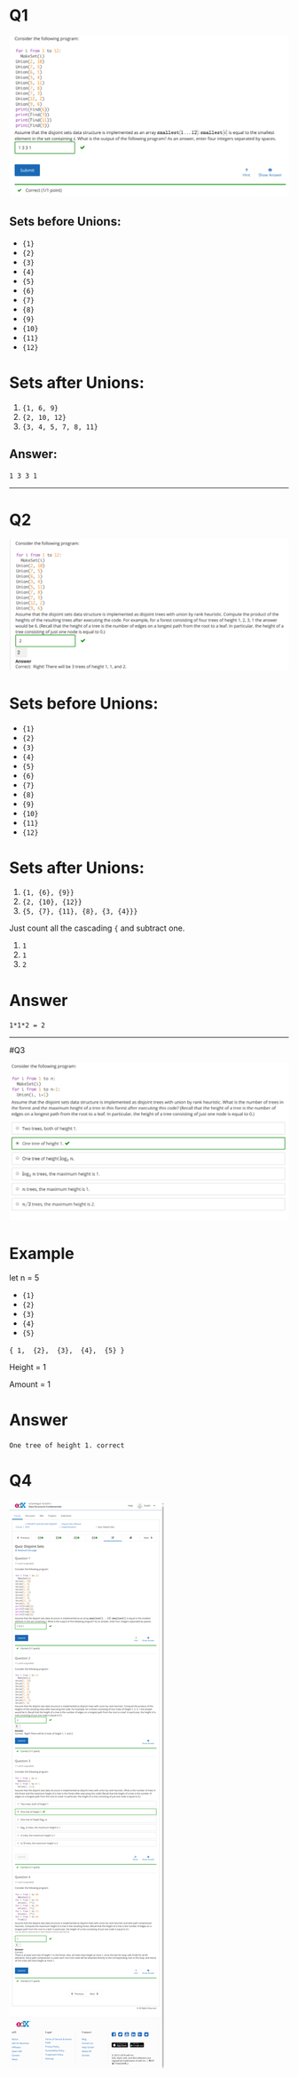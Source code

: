 # Q1
![Image](../images/02q/q1.png)
## Sets before Unions:
- `{1}`
- `{2}`
- `{3}`
- `{4}`
- `{5}`
- `{6}`
- `{7}`
- `{8}`
- `{9}`
- `{10}`
- `{11}`
- `{12}`

# Sets after Unions:
1. `{1, 6, 9}`
2. `{2, 10, 12}`
3. `{3, 4, 5, 7, 8, 11}`

## Answer:
`1 3 3 1`

-------------

# Q2

![Image](../images/02q/q2.png)

# Sets before Unions:
- `{1}`
- `{2}`
- `{3}`
- `{4}`
- `{5}`
- `{6}`
- `{7}`
- `{8}`
- `{9}`
- `{10}`
- `{11}`
- `{12}`


# Sets after Unions:

1. `{1, {6}, {9}}`
2. `{2, {10}, {12}}`
3. `{5, {7}, {11}, {8}, {3, {4}}}`

Just count all the cascading `{` and subtract one.
1. `1`
2. `1`
3. `2`

# Answer
`1*1*2 = 2`

-----------------------
#Q3

![Image](../images/02q/q3.png)

# Example 
let n = 5
- `{1}`
- `{2}`
- `{3}`
- `{4}`
- `{5}`

`
{
	1, 
	{2}, 
	{3}, 
	{4}, 
	{5}
}
`

Height = 1

Amount = 1

#  Answer
`One tree of height 1. correct`

# Q4

![Image](../images/02q/q4.png)
